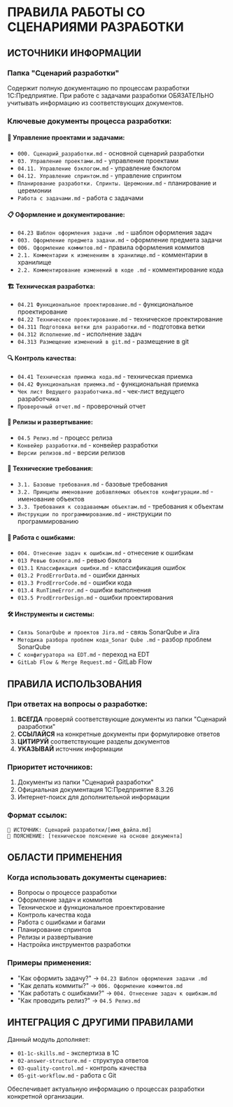 # ПРАВИЛА РАБОТЫ СО СЦЕНАРИЯМИ РАЗРАБОТКИ

## ИСТОЧНИКИ ИНФОРМАЦИИ

### Папка "Сценарий разработки"
Содержит полную документацию по процессам разработки 1С:Предприятие. При работе с задачами разработки ОБЯЗАТЕЛЬНО учитывать информацию из соответствующих документов.

### Ключевые документы процесса разработки:

#### 🎯 Управление проектами и задачами:
- `000. Сценарий_разработки.md` - основной сценарий разработки
- `03. Управление проектами.md` - управление проектами
- `04.11. Управление бэклогом.md` - управление бэклогом
- `04.12. Управление спринтом.md` - управление спринтом
- `Планирование разработки. Спринты. Церемонии.md` - планирование и церемонии
- `Работа с задачами.md` - работа с задачами

#### 📋 Оформление и документирование:
- `04.23 Шаблон оформления задачи .md` - шаблон оформления задач
- `003. Оформление предмета задачи.md` - оформление предмета задачи
- `006. Оформление коммитов.md` - правила оформления коммитов
- `2.1. Комментарии к изменениям в хранилище.md` - комментарии в хранилище
- `2.2. Комментирование изменений в коде .md` - комментирование кода

#### 🏗️ Техническая разработка:
- `04.21 Функциональное проектирование.md` - функциональное проектирование
- `04.22 Техническое проектирование.md` - техническое проектирование
- `04.311 Подготовка ветки для разработки.md` - подготовка ветки
- `04.312 Исполнение.md` - исполнение задач
- `04.313 Размещение изменений в git.md` - размещение в git

#### 🔍 Контроль качества:
- `04.41 Техническая приемка кода.md` - техническая приемка
- `04.42 Функциональная приемка.md` - функциональная приемка
- `Чек лист Ведущего разработчика.md` - чек-лист ведущего разработчика
- `Проверочный отчет.md` - проверочный отчет

#### 🚀 Релизы и развертывание:
- `04.5 Релиз.md` - процесс релиза
- `Конвейер разработки.md` - конвейер разработки
- `Версии релизов.md` - версии релизов

#### 🔧 Технические требования:
- `3.1. Базовые требования.md` - базовые требования
- `3.2. Принципы именование добавляемых объектов конфигурации.md` - именование объектов
- `3.3. Требования к создаваемым объектам.md` - требования к объектам
- `Инструкции по программированию.md` - инструкции по программированию

#### 🐛 Работа с ошибками:
- `004. Отнесение задач к ошибкам.md` - отнесение к ошибкам
- `013 Ревью бэклога.md` - ревью бэклога
- `013.1 Классификация ошибки.md` - классификация ошибок
- `013.2 ProdErrorData.md` - ошибки данных
- `013.3 ProdErrorCode.md` - ошибки кода
- `013.4 RunTimeError.md` - ошибки выполнения
- `013.5 ProdErrorDesign.md` - ошибки проектирования

#### 🛠️ Инструменты и системы:
- `Связь SonarQube и проектов Jira.md` - связь SonarQube и Jira
- `Методика разбора проблем кода_Sonar Qube .md` - разбор проблем SonarQube
- `С конфигуратора на EDT.md` - переход на EDT
- `GitLab Flow & Merge Request.md` - GitLab Flow

## ПРАВИЛА ИСПОЛЬЗОВАНИЯ

### При ответах на вопросы о разработке:
1. **ВСЕГДА** проверяй соответствующие документы из папки "Сценарий разработки"
2. **ССЫЛАЙСЯ** на конкретные документы при формулировке ответов
3. **ЦИТИРУЙ** соответствующие разделы документов
4. **УКАЗЫВАЙ** источник информации

### Приоритет источников:
1. Документы из папки "Сценарий разработки"
2. Официальная документация 1С:Предприятие 8.3.26
3. Интернет-поиск для дополнительной информации

### Формат ссылок:
```
📖 ИСТОЧНИК: Сценарий разработки/[имя_файла.md]
🔧 ПОЯСНЕНИЕ: [техническое пояснение на основе документа]
```

## ОБЛАСТИ ПРИМЕНЕНИЯ

### Когда использовать документы сценариев:
- Вопросы о процессе разработки
- Оформление задач и коммитов
- Техническое и функциональное проектирование
- Контроль качества кода
- Работа с ошибками и багами
- Планирование спринтов
- Релизы и развертывание
- Настройка инструментов разработки

### Примеры применения:
- "Как оформить задачу?" → `04.23 Шаблон оформления задачи .md`
- "Как делать коммиты?" → `006. Оформление коммитов.md`
- "Как работать с ошибками?" → `004. Отнесение задач к ошибкам.md`
- "Как проводить релиз?" → `04.5 Релиз.md`

## ИНТЕГРАЦИЯ С ДРУГИМИ ПРАВИЛАМИ

Данный модуль дополняет:
- `01-1c-skills.md` - экспертиза в 1С
- `02-answer-structure.md` - структура ответов
- `03-quality-control.md` - контроль качества
- `05-git-workflow.md` - работа с Git

Обеспечивает актуальную информацию о процессах разработки конкретной организации. 